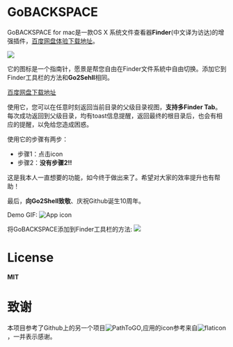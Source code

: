 # GoBACKSPACE

GoBACKSPACE for mac是一款OS X 系统文件查看器**Finder**(中文译为访达)的增强插件，[百度网盘体验下载地址](https://pan.baidu.com/s/1EhGCUSVwVk1oXUCwbMfa5w)。

![](https://ws3.sinaimg.cn/large/006tKfTcly1fqfrpp97glj31kw0gigzs.jpg)

它的图标是一个指南针，愿景是帮您自由在Finder文件系統中自由切换。添加它到Finder工具栏的方法和**Go2Sehll**相同。

[百度网盘下载地址](https://pan.baidu.com/s/1EhGCUSVwVk1oXUCwbMfa5w)

使用它，您可以在任意时刻返回当前目录的父级目录视图，**支持多Finder Tab**。每次成功返回到父级目录，均有toast信息提醒，返回最终的根目录后，也会有相应的提醒，以免给您造成困惑。

使用它的步骤有两步：
+ 步骤1：点击icon
+ 步骤2：**没有步骤2!!**

这是我本人一直想要的功能，如今终于做出来了。希望对大家的效率提升也有帮助！

最后，**向Go2Shell致敬**、庆祝Github诞生10周年。

Demo GIF:
![App icon](https://ws4.sinaimg.cn/large/006tKfTcgy1fqfrmh1wgog315o0ngqv7.gif)

将GoBACKSPACE添加到Finder工具栏的方法:
![](https://ws1.sinaimg.cn/large/006tKfTcgy1fqfwji6347g30go0dekjm.gif)

# License

**MIT**

# 致谢
本项目参考了Github上的另一个项目![PathToGO](https://github.com/HansonStudio/PathToGo),应用的icon参考来自![flaticon](https://www.flaticon.com)，一并表示感谢。
